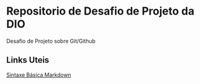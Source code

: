# Repositorio de Desafio de Projeto da DIO
Desafio de Projeto sobre Git/Github

## Links Uteis
[Sintaxe Básica Markdown](https://markdown.net.br/sintaxe-basica/)
